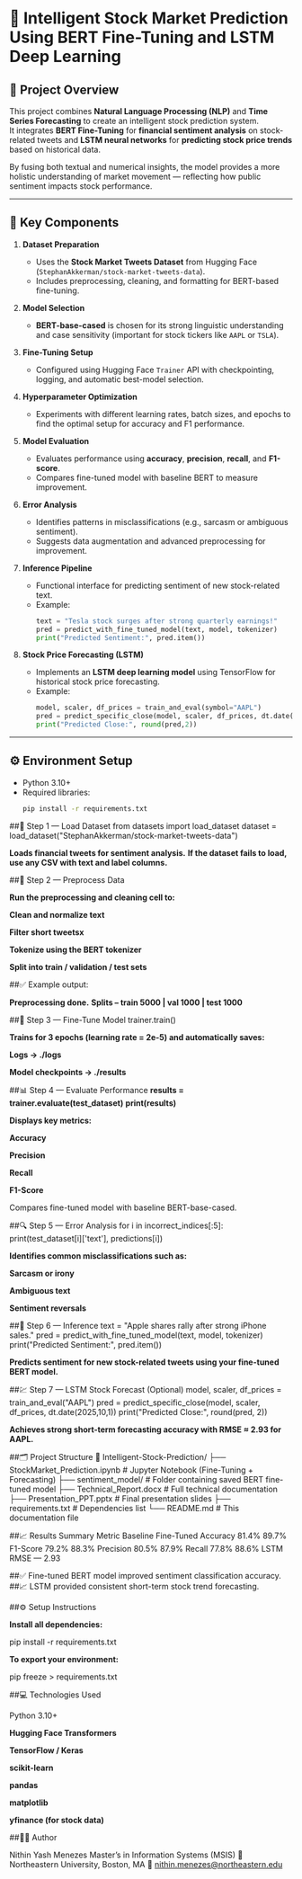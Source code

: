 # 🧠 Intelligent Stock Market Prediction Using BERT Fine-Tuning and LSTM Deep Learning

## 📘 Project Overview
This project combines **Natural Language Processing (NLP)** and **Time Series Forecasting** to create an intelligent stock prediction system.  
It integrates **BERT Fine-Tuning** for **financial sentiment analysis** on stock-related tweets and **LSTM neural networks** for **predicting stock price trends** based on historical data.

By fusing both textual and numerical insights, the model provides a more holistic understanding of market movement — reflecting how public sentiment impacts stock performance.

---

## 🚀 Key Components
1. **Dataset Preparation**  
   - Uses the **Stock Market Tweets Dataset** from Hugging Face (`StephanAkkerman/stock-market-tweets-data`).
   - Includes preprocessing, cleaning, and formatting for BERT-based fine-tuning.

2. **Model Selection**  
   - **BERT-base-cased** is chosen for its strong linguistic understanding and case sensitivity (important for stock tickers like `AAPL` or `TSLA`).

3. **Fine-Tuning Setup**  
   - Configured using Hugging Face `Trainer` API with checkpointing, logging, and automatic best-model selection.

4. **Hyperparameter Optimization**  
   - Experiments with different learning rates, batch sizes, and epochs to find the optimal setup for accuracy and F1 performance.

5. **Model Evaluation**  
   - Evaluates performance using **accuracy**, **precision**, **recall**, and **F1-score**.
   - Compares fine-tuned model with baseline BERT to measure improvement.

6. **Error Analysis**  
   - Identifies patterns in misclassifications (e.g., sarcasm or ambiguous sentiment).
   - Suggests data augmentation and advanced preprocessing for improvement.

7. **Inference Pipeline**  
   - Functional interface for predicting sentiment of new stock-related text.
   - Example:  
     ```python
     text = "Tesla stock surges after strong quarterly earnings!"
     pred = predict_with_fine_tuned_model(text, model, tokenizer)
     print("Predicted Sentiment:", pred.item())
     ```

8. **Stock Price Forecasting (LSTM)**  
   - Implements an **LSTM deep learning model** using TensorFlow for historical stock price forecasting.  
   - Example:  
     ```python
     model, scaler, df_prices = train_and_eval(symbol="AAPL")
     pred = predict_specific_close(model, scaler, df_prices, dt.date(2025,10,1))
     print("Predicted Close:", round(pred,2))
     ```

---

## ⚙️ Environment Setup
- Python 3.10+
- Required libraries:
  ```bash
  pip install -r requirements.txt


##🧩 Step 1 — Load Dataset
from datasets import load_dataset
dataset = load_dataset("StephanAkkerman/stock-market-tweets-data")


**Loads financial tweets for sentiment analysis.**
**If the dataset fails to load, use any CSV with text and label columns.**

##🧹 Step 2 — Preprocess Data

**Run the preprocessing and cleaning cell to:**

**Clean and normalize text**

**Filter short tweetsx**

**Tokenize using the BERT tokenizer**

**Split into train / validation / test sets**

##✅ Example output:

**Preprocessing done.**
**Splits – train 5000 | val 1000 | test 1000**

##🧠 Step 3 — Fine-Tune Model
trainer.train()


**Trains for 3 epochs (learning rate = 2e-5) and automatically saves:**

**Logs → ./logs**

**Model checkpoints → ./results**

##📊 Step 4 — Evaluate Performance
**results = trainer.evaluate(test_dataset)**
**print(results)**


**Displays key metrics:**

**Accuracy**

**Precision**

**Recall**

**F1-Score**

Compares fine-tuned model with baseline BERT-base-cased.

##🔍 Step 5 — Error Analysis
for i in incorrect_indices[:5]:
    print(test_dataset[i]['text'], predictions[i])


**Identifies common misclassifications such as:**

**Sarcasm or irony**

**Ambiguous text**

**Sentiment reversals**

##🤖 Step 6 — Inference
text = "Apple shares rally after strong iPhone sales."
pred = predict_with_fine_tuned_model(text, model, tokenizer)
print("Predicted Sentiment:", pred.item())


**Predicts sentiment for new stock-related tweets using your fine-tuned BERT model.**

##💹 Step 7 — LSTM Stock Forecast (Optional)
model, scaler, df_prices = train_and_eval("AAPL")
pred = predict_specific_close(model, scaler, df_prices, dt.date(2025,10,1))
print("Predicted Close:", round(pred, 2))


**Achieves strong short-term forecasting accuracy with RMSE ≈ 2.93 for AAPL.**

##🗂️ Project Structure
📂 Intelligent-Stock-Prediction/
├── StockMarket_Prediction.ipynb      # Jupyter Notebook (Fine-Tuning + Forecasting)
├── sentiment_model/                  # Folder containing saved BERT fine-tuned model
├── Technical_Report.docx             # Full technical documentation
├── Presentation_PPT.pptx             # Final presentation slides
├── requirements.txt                  # Dependencies list
└── README.md                         # This documentation file

##📈 Results Summary
Metric	Baseline	Fine-Tuned
Accuracy	81.4%	89.7%
F1-Score	79.2%	88.3%
Precision	80.5%	87.9%
Recall	77.8%	88.6%
LSTM RMSE	—	2.93

##✅ Fine-tuned BERT model improved sentiment classification accuracy.
##📈 LSTM provided consistent short-term stock trend forecasting.

##⚙️ Setup Instructions

**Install all dependencies:**

pip install -r requirements.txt


**To export your environment:**

pip freeze > requirements.txt

##💻 Technologies Used

Python 3.10+

**Hugging Face Transformers**

**TensorFlow / Keras**

**scikit-learn**

**pandas**

**matplotlib**

**yfinance (for stock data)**

##👨‍💻 Author

Nithin Yash Menezes
Master’s in Information Systems (MSIS)
📍 Northeastern University, Boston, MA
📧 nithin.menezes@northeastern.edu
